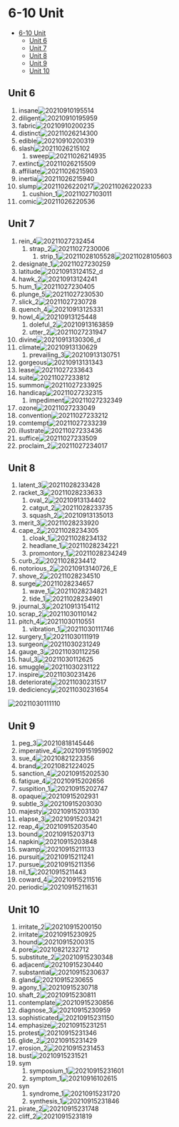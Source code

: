 # 6-10 Unit

- [6-10 Unit](#6-10-unit)
  - [Unit 6](#unit-6)
  - [Unit 7](#unit-7)
  - [Unit 8](#unit-8)
  - [Unit 9](#unit-9)
  - [Unit 10](#unit-10)

## Unit 6

1. insane![20210910195514](https://raw.githubusercontent.com/Logible/Image/main/note_image/20210910195514.png)
2. diligent![20210910195959](https://raw.githubusercontent.com/Logible/Image/main/note_image/20210910195959.png)
3. fabric![20210910200235](https://raw.githubusercontent.com/Logible/Image/main/note_image/20210910200235.png)
4. distinct![20211026214300](https://raw.githubusercontent.com/Logible/Image/main/note_image/20211026214300.png)
5. edible![20210910200319](https://raw.githubusercontent.com/Logible/Image/main/note_image/20210910200319.png)
6. slash![20211026215102](https://raw.githubusercontent.com/Logible/Image/main/note_image/20211026215102.png)
   1. sweep![20211026214935](https://raw.githubusercontent.com/Logible/Image/main/note_image/20211026214935.png)
7. extinct![20211026215509](https://raw.githubusercontent.com/Logible/Image/main/note_image/20211026215509.png)
8. affiliate![20211026215903](https://raw.githubusercontent.com/Logible/Image/main/note_image/20211026215903.png)
9. inertia![20211026215940](https://raw.githubusercontent.com/Logible/Image/main/note_image/20211026215940.png)
10. slump![20211026220217](https://raw.githubusercontent.com/Logible/Image/main/note_image/20211026220217.png)![20211026220233](https://raw.githubusercontent.com/Logible/Image/main/note_image/20211026220233.png)
    1. cushion_1![20211027103011](https://raw.githubusercontent.com/Logible/Image/main/note_image/20211027103011.png)
11. comic![20211026220536](https://raw.githubusercontent.com/Logible/Image/main/note_image/20211026220536.png)

## Unit 7

1. rein_4![20211027232454](https://raw.githubusercontent.com/Logible/Image/main/note_image/20211027232454.png)
   1. strap_2![20211027230006](https://raw.githubusercontent.com/Logible/Image/main/note_image/20211027230006.png)
      1. strip_1![20211028105528](https://raw.githubusercontent.com/Logible/Image/main/note_image/20211028105528.png)![20211028105603](https://raw.githubusercontent.com/Logible/Image/main/note_image/20211028105603.png)
2. designate_1![20211027230259](https://raw.githubusercontent.com/Logible/Image/main/note_image/20211027230259.png)
3. latitude![20210913124152](https://raw.githubusercontent.com/Logible/Image/main/note_image/20210913124152.png)_d
4. hawk_2![20210913124241](https://raw.githubusercontent.com/Logible/Image/main/note_image/20210913124241.png)
5. hum_1![20211027230405](https://raw.githubusercontent.com/Logible/Image/main/note_image/20211027230405.png)
6. plunge_5![20211027230530](https://raw.githubusercontent.com/Logible/Image/main/note_image/20211027230530.png)
7. slick_2![20211027230728](https://raw.githubusercontent.com/Logible/Image/main/note_image/20211027230728.png)
8. quench_4![20210913125331](https://raw.githubusercontent.com/Logible/Image/main/note_image/20210913125331.png)
9. howl_4![20210913125448](https://raw.githubusercontent.com/Logible/Image/main/note_image/20210913125448.png)
    1. doleful_2![20210913163859](https://raw.githubusercontent.com/Logible/Image/main/note_image/20210913163859.png)
    2. utter_2![20211027231947](https://raw.githubusercontent.com/Logible/Image/main/note_image/20211027231947.png)
10. divine![20210913130306](https://raw.githubusercontent.com/Logible/Image/main/note_image/20210913130306.png)_d
11. climate![20210913130629](https://raw.githubusercontent.com/Logible/Image/main/note_image/20210913130629.png)
    1. prevailing_3![20210913130751](https://raw.githubusercontent.com/Logible/Image/main/note_image/20210913130751.png)
12. gorgeous![20210913131343](https://raw.githubusercontent.com/Logible/Image/main/note_image/20210913131343.png)
13. lease![20211027233643](https://raw.githubusercontent.com/Logible/Image/main/note_image/20211027233643.png)
14. suite![20211027233812](https://raw.githubusercontent.com/Logible/Image/main/note_image/20211027233812.png)
15. summon![20211027233925](https://raw.githubusercontent.com/Logible/Image/main/note_image/20211027233925.png)
16. handicap![20211027232315](https://raw.githubusercontent.com/Logible/Image/main/note_image/20211027232315.png)
    1. impediment![20211027232349](https://raw.githubusercontent.com/Logible/Image/main/note_image/20211027232349.png)
17. ozone![20211027233049](https://raw.githubusercontent.com/Logible/Image/main/note_image/20211027233049.png)
18. convention![20211027233212](https://raw.githubusercontent.com/Logible/Image/main/note_image/20211027233212.png)
19. comtempt![20211027233239](https://raw.githubusercontent.com/Logible/Image/main/note_image/20211027233239.png)
20. illustrate![20211027233436](https://raw.githubusercontent.com/Logible/Image/main/note_image/20211027233436.png)
21. suffice![20211027233509](https://raw.githubusercontent.com/Logible/Image/main/note_image/20211027233509.png)
22. proclaim_2![20211027234017](https://raw.githubusercontent.com/Logible/Image/main/note_image/20211027234017.png)

## Unit 8

1. latent_3![20211028233428](https://raw.githubusercontent.com/Logible/Image/main/note_image/20211028233428.png)
2. racket_3![20211028233633](https://raw.githubusercontent.com/Logible/Image/main/note_image/20211028233633.png)
   1. oval_2![20210913134402](https://raw.githubusercontent.com/Logible/Image/main/note_image/20210913134402.png)
   2. catgut_2![20211028233735](https://raw.githubusercontent.com/Logible/Image/main/note_image/20211028233735.png)
   3. squash_2![20210913135013](https://raw.githubusercontent.com/Logible/Image/main/note_image/20210913135013.png)
3. merit_3![20211028233920](https://raw.githubusercontent.com/Logible/Image/main/note_image/20211028233920.png)
4. cape_2![20211028234305](https://raw.githubusercontent.com/Logible/Image/main/note_image/20211028234305.png)
   1. cloak_1![20211028234132](https://raw.githubusercontent.com/Logible/Image/main/note_image/20211028234132.png)
   2. headlane_1![20211028234221](https://raw.githubusercontent.com/Logible/Image/main/note_image/20211028234221.png)
   3. promontory_1![20211028234249](https://raw.githubusercontent.com/Logible/Image/main/note_image/20211028234249.png)
5. curb_2![20211028234412](https://raw.githubusercontent.com/Logible/Image/main/note_image/20211028234412.png)
6. notorious_2![20210913140726](https://raw.githubusercontent.com/Logible/Image/main/note_image/20210913140726.png)_E
7. shove_2![20211028234510](https://raw.githubusercontent.com/Logible/Image/main/note_image/20211028234510.png)
8. surge![20211028234657](https://raw.githubusercontent.com/Logible/Image/main/note_image/20211028234657.png)
    1. wave_1![20211028234821](https://raw.githubusercontent.com/Logible/Image/main/note_image/20211028234821.png)
    2. tide_1![20211028234901](https://raw.githubusercontent.com/Logible/Image/main/note_image/20211028234901.png)
9. journal_3![20210913154112](https://raw.githubusercontent.com/Logible/Image/main/note_image/20210913154112.png)
10. scrap_2![20211030110142](https://raw.githubusercontent.com/Logible/Image/main/note_image/20211030110142.png)
11. pitch_4![20211030110551](https://raw.githubusercontent.com/Logible/Image/main/note_image/20211030110551.png)
    1. vibration_1![20211030111746](https://raw.githubusercontent.com/Logible/Image/main/note_image/20211030111746.png)
12. surgery_1![20211030111919](https://raw.githubusercontent.com/Logible/Image/main/note_image/20211030111919.png)
13. surgeon![20211030231249](https://raw.githubusercontent.com/Logible/Image/main/note_image/20211030231249.png)
14. gauge_3![20211030112256](https://raw.githubusercontent.com/Logible/Image/main/note_image/20211030112256.png)
15. haul_3![20211030112625](https://raw.githubusercontent.com/Logible/Image/main/note_image/20211030112625.png)
16. smuggle![20211030231122](https://raw.githubusercontent.com/Logible/Image/main/note_image/20211030231122.png)
17. inspire![20211030231426](https://raw.githubusercontent.com/Logible/Image/main/note_image/20211030231426.png)
18. deteriorate![20211030231517](https://raw.githubusercontent.com/Logible/Image/main/note_image/20211030231517.png)
19. dediciency![20211030231654](https://raw.githubusercontent.com/Logible/Image/main/note_image/20211030231654.png)

![20211030111110](https://raw.githubusercontent.com/Logible/Image/main/note_image/20211030111110.png)

## Unit 9

1. peg_3![20210818145446](https://raw.githubusercontent.com/Logible/Image/main/note_image/20210818145446.png)
2. imperative_4![20210915195902](https://raw.githubusercontent.com/Logible/Image/main/note_image/20210915195902.png)
3. sue_4![20210821223356](https://raw.githubusercontent.com/Logible/Image/main/note_image/20210821223356.png)
4. brand![20210821224025](https://raw.githubusercontent.com/Logible/Image/main/note_image/20210821224025.png)
5. sanction_4![20210915202530](https://raw.githubusercontent.com/Logible/Image/main/note_image/20210915202530.png)
6. fatigue_4![20210915202656](https://raw.githubusercontent.com/Logible/Image/main/note_image/20210915202656.png)
7. suspition_1![20210915202747](https://raw.githubusercontent.com/Logible/Image/main/note_image/20210915202747.png)
8. opaque![20210915202931](https://raw.githubusercontent.com/Logible/Image/main/note_image/20210915202931.png)
9. subtle_3![20210915203030](https://raw.githubusercontent.com/Logible/Image/main/note_image/20210915203030.png)
10. majesty![20210915203130](https://raw.githubusercontent.com/Logible/Image/main/note_image/20210915203130.png)
11. elapse_3![20210915203421](https://raw.githubusercontent.com/Logible/Image/main/note_image/20210915203421.png)
12. reap_4![20210915203540](https://raw.githubusercontent.com/Logible/Image/main/note_image/20210915203540.png)
13. bound![20210915203713](https://raw.githubusercontent.com/Logible/Image/main/note_image/20210915203713.png)
14. napkin![20210915203848](https://raw.githubusercontent.com/Logible/Image/main/note_image/20210915203848.png)
15. swamp![20210915211133](https://raw.githubusercontent.com/Logible/Image/main/note_image/20210915211133.png)
16. pursuit![20210915211241](https://raw.githubusercontent.com/Logible/Image/main/note_image/20210915211241.png)
17. pursue![20210915211356](https://raw.githubusercontent.com/Logible/Image/main/note_image/20210915211356.png)
18. nil_1![20210915211443](https://raw.githubusercontent.com/Logible/Image/main/note_image/20210915211443.png)
19. coward_4![20210915211516](https://raw.githubusercontent.com/Logible/Image/main/note_image/20210915211516.png)
20. periodic![20210915211631](https://raw.githubusercontent.com/Logible/Image/main/note_image/20210915211631.png)

## Unit 10

1. irritate_2![20210915200150](https://raw.githubusercontent.com/Logible/Image/main/note_image/20210915200150.png)
2. irritate![20210915230925](https://raw.githubusercontent.com/Logible/Image/main/note_image/20210915230925.png)
3. hound![20210915200315](https://raw.githubusercontent.com/Logible/Image/main/note_image/20210915200315.png)
4. pore![20210821232712](https://raw.githubusercontent.com/Logible/Image/main/note_image/20210821232712.png)
5. substitute_2![20210915230348](https://raw.githubusercontent.com/Logible/Image/main/note_image/20210915230348.png)
6. adjacent![20210915230440](https://raw.githubusercontent.com/Logible/Image/main/note_image/20210915230440.png)
7. substantial![20210915230637](https://raw.githubusercontent.com/Logible/Image/main/note_image/20210915230637.png)
8. gland![20210915230655](https://raw.githubusercontent.com/Logible/Image/main/note_image/20210915230655.png)
9. agony_1![20210915230718](https://raw.githubusercontent.com/Logible/Image/main/note_image/20210915230718.png)
10. shaft_2![20210915230811](https://raw.githubusercontent.com/Logible/Image/main/note_image/20210915230811.png)
11. contemplate![20210915230856](https://raw.githubusercontent.com/Logible/Image/main/note_image/20210915230856.png)
12. diagnose_3![20210915230959](https://raw.githubusercontent.com/Logible/Image/main/note_image/20210915230959.png)
13. sophisticated![20210915231150](https://raw.githubusercontent.com/Logible/Image/main/note_image/20210915231150.png)
14. emphasize![20210915231251](https://raw.githubusercontent.com/Logible/Image/main/note_image/20210915231251.png)
15. protest![20210915231346](https://raw.githubusercontent.com/Logible/Image/main/note_image/20210915231346.png)
16. glide_2![20210915231429](https://raw.githubusercontent.com/Logible/Image/main/note_image/20210915231429.png)
17. erosion_2![20210915231453](https://raw.githubusercontent.com/Logible/Image/main/note_image/20210915231453.png)
18. bust![20210915231521](https://raw.githubusercontent.com/Logible/Image/main/note_image/20210915231521.png)
19. sym
    1. symposium_1![20210915231601](https://raw.githubusercontent.com/Logible/Image/main/note_image/20210915231601.png)
    2. symptom_1![20210916102615](https://raw.githubusercontent.com/Logible/Image/main/note_image/20210916102615.png)
20. syn
    1. syndrome_1![20210915231720](https://raw.githubusercontent.com/Logible/Image/main/note_image/20210915231720.png)
    2. synthesis_1![20210915231846](https://raw.githubusercontent.com/Logible/Image/main/note_image/20210915231846.png)
21. pirate_2![20210915231748](https://raw.githubusercontent.com/Logible/Image/main/note_image/20210915231748.png)
22. cliff_2![20210915231819](https://raw.githubusercontent.com/Logible/Image/main/note_image/20210915231819.png)
